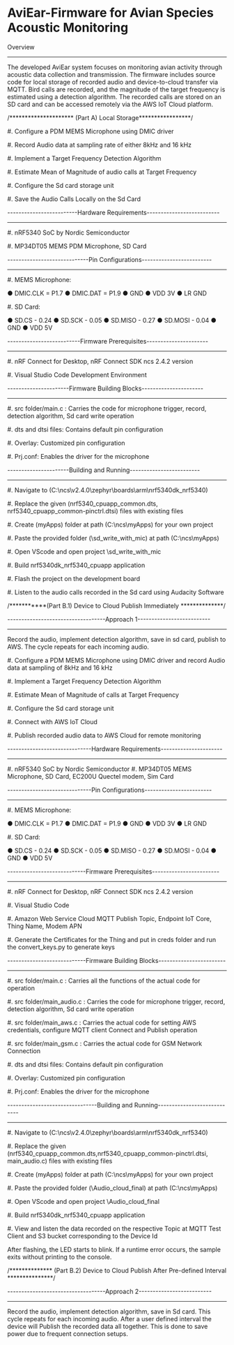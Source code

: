 # AviEar-Firmware for Avian Species Acoustic Monitoring

Overview
********
The developed AviEar system focuses on monitoring avian activity through acoustic data collection and transmission. The firmware includes source code for local storage of recorded audio and device-to-cloud transfer via MQTT. Bird calls are recorded, and the magnitude of the target frequency is estimated using a detection algorithm. The recorded calls are stored on an SD card and can be accessed remotely via the AWS IoT Cloud platform.

/********************* (Part A) Local Storage*****************/

#. Configure a PDM MEMS Microphone using DMIC driver 

#. Record Audio data at sampling rate of either 8kHz and 16 kHz

#. Implement a Target Frequency Detection Algorithm

#. Estimate Mean of Magnitude of audio calls at Target Frequency

#. Configure the Sd card storage unit

#. Save the Audio Calls Locally on the Sd Card

-------------------------Hardware Requirements--------------------------
************************************************************************
#. nRF5340 SoC by Nordic Semiconductor

#. MP34DT05 MEMS PDM Microphone, SD Card

-----------------------------Pin Configurations-------------------------
************************************************************************
#. MEMS Microphone:

● DMIC.CLK = P1.7
● DMIC.DAT = P1.9
● GND
● VDD 3V
● LR GND

#. SD Card:

● SD.CS - 0.24
● SD.SCK - 0.05
● SD.MISO - 0.27
● SD.MOSI - 0.04
● GND
● VDD 5V

--------------------------Firmware Prerequisites----------------------
**********************************************************************
#. nRF Connect for Desktop, nRF Connect SDK ncs 2.4.2 version 

#. Visual Studio Code Development Environment

----------------------Firmware Building Blocks----------------------
********************************************************************
#. src folder/main.c : Carries the code for microphone trigger, record, detection algorithm, Sd card write operation

#. dts and dtsi files: Contains default pin configuration

#. Overlay: Customized pin configuration

#. Prj.conf: Enables the driver for the microphone

----------------------Building and Running-------------------------
*******************************************************************
#. Navigate to (C:\ncs\v2.4.0\zephyr\boards\arm\nrf5340dk_nrf5340)

#. Replace the given (nrf5340_cpuapp_common.dts, nrf5340_cpuapp_common-pinctrl.dtsi) files with existing files

#. Create (myApps) folder at path (C:\ncs\myApps) for your own project

#. Paste the provided folder (\sd_write_with_mic) at path (C:\ncs\myApps)

#. Open VScode and open project \sd_write_with_mic

#. Build nrf5340dk_nrf5340_cpuapp application

#. Flash the project on the development board

#. Listen to the audio calls recorded in the Sd card using Audacity Software

/***********(Part B.1) Device to Cloud Publish Immediately **************/

-----------------------------------Approach 1--------------------------
***********************************************************************
Record the audio, implement detection algorithm, save in sd card, publish to AWS. The cycle repeats for each incoming audio.

#. Configure a PDM MEMS Microphone using DMIC driver and record Audio data at sampling of 8kHz and 16 kHz

#. Implement a Target Frequency Detection Algorithm

#. Estimate Mean of Magnitude of calls at Target Frequency

#. Configure the Sd card storage unit

#. Connect with AWS IoT Cloud

#. Publish recorded audio data to AWS Cloud for remote monitoring

------------------------------Hardware Requirements----------------------
*************************************************************************
#. nRF5340 SoC by Nordic Semiconductor
#. MP34DT05 MEMS Microphone, SD Card, EC200U Quectel modem, Sim Card

------------------------------Pin Configurations------------------------ 
************************************************************************
#. MEMS Microphone:

● DMIC.CLK = P1.7
● DMIC.DAT = P1.9
● GND
● VDD 3V
● LR GND

#. SD Card:

● SD.CS - 0.24
● SD.SCK - 0.05
● SD.MISO - 0.27
● SD.MOSI - 0.04
● GND
● VDD 5V

----------------------------Firmware Prerequisites------------------------
**************************************************************************
#. nRF Connect for Desktop, nRF Connect SDK ncs 2.4.2 version 

#. Visual Studio Code

#. Amazon Web Service Cloud MQTT Publish Topic, Endpoint IoT Core, Thing Name, Modem APN

#. Generate the Certificates for the Thing and put in creds folder and run the convert_keys.py to generate keys


----------------------------Firmware Building Blocks------------------------
****************************************************************************
#. src folder/main.c : Carries all the functions of the actual code for operation

#. src folder/main_audio.c : Carries the code for microphone trigger, record, detection algorithm, Sd card write operation

#. src folder/main_aws.c : Carries the actual code for setting AWS credentials, configure MQTT client Connect and Publish operation

#. src folder/main_gsm.c : Carries the actual code for GSM Network Connection 

#. dts and dtsi files: Contains default pin configuration

#. Overlay: Customized pin configuration

#. Prj.conf: Enables the driver for the microphone

--------------------------------Building and Running----------------------------
********************************************************************************

#. Navigate to (C:\ncs\v2.4.0\zephyr\boards\arm\nrf5340dk_nrf5340)

#. Replace the given (nrf5340_cpuapp_common.dts,nrf5340_cpuapp_common-pinctrl.dtsi, main_audio.c) files with existing files

#. Create (myApps) folder at path (C:\ncs\myApps) for your own project

#. Paste the provided folder (\Audio_cloud_final) at path (C:\ncs\myApps)

#. Open VScode and open project \Audio_cloud_final

#. Build nrf5340dk_nrf5340_cpuapp application 

#. View and listen the data recorded on the respective Topic at MQTT Test Client and S3 bucket corresponding to the Device Id

After flashing, the LED starts to blink. If a runtime error occurs, the sample
exits without printing to the console.

/************** (Part B.2) Device to Cloud Publish After Pre-defined Interval ***************/
 
-----------------------------------Approach 2--------------------------
***********************************************************************
Record the audio, implement detection algorithm, save in Sd card. This cycle repeats for each incoming audio.
After a user defined interval the device will Publish the recorded data all together. This is done to save power
due to frequent connection setups.
